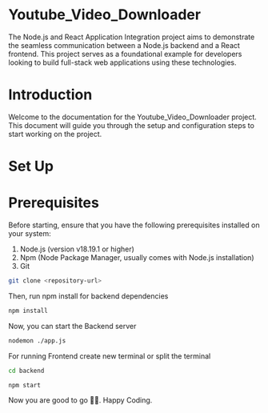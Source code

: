 # Youtube_Video_Downloader
The Node.js and React Application Integration project aims to demonstrate the seamless communication between a Node.js backend and a React frontend. This project serves as a foundational example for developers looking to build full-stack web applications using these technologies.

# Introduction

Welcome to the documentation for the Youtube_Video_Downloader project. This document will guide you through the setup and configuration steps to start working on the project.

# Set Up


# Prerequisites

Before starting, ensure that you have the following prerequisites installed on your system:

1. Node.js (version v18.19.1 or higher)
2. Npm (Node Package Manager, usually comes with Node.js installation)
3. Git


```bash
git clone <repository-url>
```

Then, run npm install for backend dependencies
```bash
npm install
```
Now, you can start the Backend server
```bash
nodemon ./app.js
```

For running Frontend create new terminal or split the terminal
```bash
cd backend
```

```bash
npm start
```
Now you are good to go 🙂🎉.
Happy Coding.
